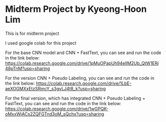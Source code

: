 # Midterm Project by Kyeong-Hoon Lim

This is for midterm project

I used google colab for this project

For the base CNN model and CNN + FastText, you can see and run the code in the link below:
https://colab.research.google.com/drive/1pMuOPapUh94ellM2Ub_QtW1ERi48pTnM?usp=sharing

For the version CNN + Pseudo Labeling, you can see and run the code in the link below:
https://colab.research.google.com/drive/1LbE-aeXOGMXxEtzSRmcY_s3gvLJ4t8_k?usp=sharing

For the final version, which has integrated CNN + Pseudo Labeling + FastText, you can see and run the code in the link below:
https://colab.research.google.com/drive/1wGPQK-oMxxWjACs2ZQFGTnd3oM_sQchx?usp=sharing
